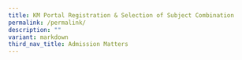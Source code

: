 ```yaml
---
title: KM Portal Registration & Selection of Subject Combination
permalink: /permalink/
description: ""
variant: markdown
third_nav_title: Admission Matters
---
```

<div hidden="">

<div align="justify">

<p>The following information is for <b>JC1 students who have been posted to JPJC.</b></p>

<p>We will need you to update your particulars via our college’s Knowledge Management (KM) Portal: <a href="https://portal.jpjc.edu.sg">https://portal.jpjc.edu.sg</a></p>

<p>You may refer to the following documents for the slides used for the KM Portal and Subject Combination briefing that was done in the hall.</p>


<p></p><li><a href="/files/Admission%20Matters/KM%20portal%20and%20registration/2024_KM_Portal_Online_Registration_Briefing.pdf">KM Portal and Registration Briefing</a></li>
<li><a href="/files/Admission%20Matters/KM%20portal%20and%20registration/2024_J1_Matric_Day_1_Talk_Subject_Combi_website.pdf">Subject Combination Talk</a></li>
<p></p>

<p>Please note that the <b>deadline to complete updating your particulars as well as subject registration will be on 5 February, 11:59 PM.</b></p>
</div></div>